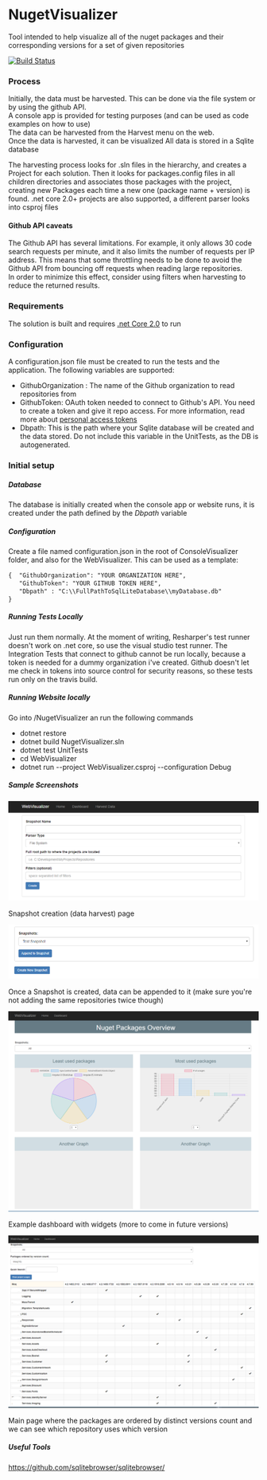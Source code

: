 # NugetVisualizer
Tool intended to help visualize all of the nuget packages and their corresponding versions for a set of given repositories

[![Build Status](https://travis-ci.org/sepharg/NugetVisualizer.svg?branch=master)](https://travis-ci.org/sepharg/NugetVisualizer)

### Process

Initially, the data must be harvested. This can be done via the file system or by using the github API.  
A console app is provided for testing purposes (and can be used as code examples on how to use)  
The data can be harvested from the Harvest menu on the web.  
Once the data is harvested, it can be visualized
All data is stored in a Sqlite database

The harvesting process looks for .sln files in the hierarchy, and creates a Project for each solution. Then it looks for packages.config files in all children directories and associates those packages with the project, creating new Packages each time a new one (package name + version) is found.
.net core 2.0+ projects are also supported, a different parser looks into csproj files

#### Github API caveats

The Github API has several limitations. For example, it only allows 30 code search requests per minute, and it also limits the number of requests per IP address. This means that some throttling needs to be done to avoid the Github API from bouncing off requests when reading large repositories.  
In order to minimize this effect, consider using filters when harvesting to reduce the returned results.

### Requirements

The solution is built and requires [.net Core 2.0](https://www.microsoft.com/net/download/core) to run

### Configuration

A configuration.json file must be created to run the tests and the application.
The following variables are supported:

 - GithubOrganization : The name of the Github organization to read repositories from
 - GithubToken: OAuth token needed to connect to Github's API. You need to create a token and give it repo access. For more information, read more about [personal access tokens](https://github.com/blog/1509-personal-api-tokens)
 - Dbpath: This is the path where your Sqlite database will be created and the data stored. Do not include this variable in the UnitTests, as the DB is autogenerated.

### Initial setup

##### Database

The database is initially created when the console app or website runs, it is created under the path defined by the *Dbpath* variable

##### Configuration

Create a file named configuration.json in the root of ConsoleVisualizer folder, and also for the WebVisualizer.
This can be used as a template:

    {  "GithubOrganization": "YOUR ORGANIZATION HERE",
       "GithubToken": "YOUR GITHUB TOKEN HERE",
       "Dbpath" : "C:\\FullPathToSqlLiteDatabase\\myDatabase.db" 
    }

##### Running Tests Locally

Just run them normally. At the moment of writing, Resharper's test runner doesn't work on .net core, so use the visual studio test runner.
The Integration Tests that connect to github cannot be run locally, because a token is needed for a dummy organization i've created. Github doesn't let me check in tokens into source control for security reasons, so these tests run only on the travis build.	

##### Running Website locally

Go into /NugetVisualizer an run the following commands

- dotnet restore
- dotnet build NugetVisualizer.sln
- dotnet test UnitTests
- cd WebVisualizer
- dotnet run --project WebVisualizer.csproj --configuration Debug

##### Sample Screenshots

![Create Snapshot](create-snapshot.PNG?raw=true "Create Snapshot")

Snapshot creation (data harvest) page

![Append Snapshot](append-snapshot.PNG?raw=true "Append Snapshot")

Once a Snapshot is created, data can be appended to it (make sure you're not adding the same repositories twice though)

![Dashboard Example](dashboard.PNG?raw=true "Dashboard Example")

Example dashboard with widgets (more to come in future versions)

![Package List With Versions](packageList.PNG?raw=true "Package List With Versions")

Main page where the packages are ordered by distinct versions count and we can see which repository uses which version

##### Useful Tools

https://github.com/sqlitebrowser/sqlitebrowser/
